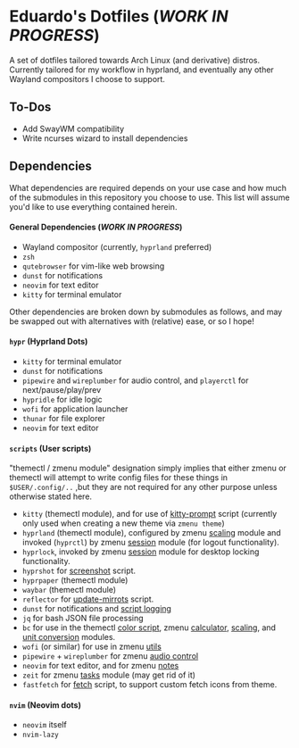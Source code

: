 # Eduardo's Dotfiles (***WORK IN PROGRESS***)

A set of dotfiles tailored towards Arch Linux (and derivative) distros. Currently tailored for
my workflow in hyprland, and eventually any other Wayland compositors I choose to support.

## To-Dos
- Add SwayWM compatibility
- Write ncurses wizard to install dependencies

## Dependencies
What dependencies are required depends on your use case and how much of the submodules in this
repository you choose to use. This list will assume you'd like to use everything contained herein.

#### General Dependencies (***WORK IN PROGRESS***)

- Wayland compositor (currently, `hyprland` preferred)
- `zsh`
- `qutebrowser` for vim-like web browsing
- `dunst` for notifications
- `neovim` for text editor
- `kitty` for terminal emulator

Other dependencies are broken down by submodules as follows, and may be swapped out with
alternatives with (relative) ease, or so I hope!

#### `hypr` (Hyprland Dots)
- `kitty` for terminal emulator
- `dunst` for notifications
- `pipewire` and `wireplumber` for audio control, and `playerctl` for next/pause/play/prev
- `hypridle` for idle logic
- `wofi` for application launcher
- `thunar` for file explorer
- `neovim` for text editor

#### `scripts` (User scripts)
"themectl / zmenu module" designation simply implies that either zmenu or themectl will attempt to
write config files for these things in `$USER/.config/..` ,but they are not required for any
other purpose unless otherwise stated here.

- `kitty` (themectl module), and for use of [kitty-prompt](scripts/kitty-prompt) script
  (currently only used when creating a new theme via `zmenu theme`)
- `hyprland` (themectl module), configured by zmenu
  [scaling](scripts/include/zmenu/modules/scaling.sh) module and invoked (`hyprctl`) by zmenu
  [session](scripts/include/zmenu/modules/session.sh) module (for logout functionality).
- `hyprlock`, invoked by zmenu [session](scripts/include/zmenu/modules/session.sh) module for
  desktop locking functionality.
- `hyprshot` for [screenshot](scripts/screenshot) script.
- `hyprpaper` (themectl module)
- `waybar` (themectl module)
- `reflector` for [update-mirrots](scripts/update-mirrors) script.
- `dunst` for notifications and [script logging](scripts/include/util/log.sh)
- `jq` for bash JSON file processing
- `bc` for use in the themectl [color script](scripts/include/themectl/color.sh), zmenu
  [calculator](scripts/include/zmenu/modules/calc.sh), [scaling](scripts/include/zmenu/modules/scaling.sh), and
  [unit conversion](scripts/include/zmenu/convert/) modules.
- `wofi` (or similar) for use in zmenu [utils](scripts/include/zmenu/util.sh) 
- `pipewire` + `wireplumber` for zmenu [audio control](scripts/include/zmenu/modules/audio.sh)
- `neovim` for text editor, and for zmenu [notes](scripts/include/zmenu/modules/notes.sh)
- `zeit` for zmenu [tasks](scripts/include/zmenu/modules/tasks.sh) module (may get rid of it)
- `fastfetch` for [fetch](scripts/fetch) script, to support custom fetch icons from theme.

#### `nvim` (Neovim dots)
- `neovim` itself
- `nvim-lazy`
